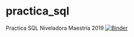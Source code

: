 # practica_sql
Practica SQL Niveladora Maestría 2019
[![Binder](https://mybinder.org/badge_logo.svg)](https://mybinder.org/v2/gh/rloredo/practica_sql/master)
